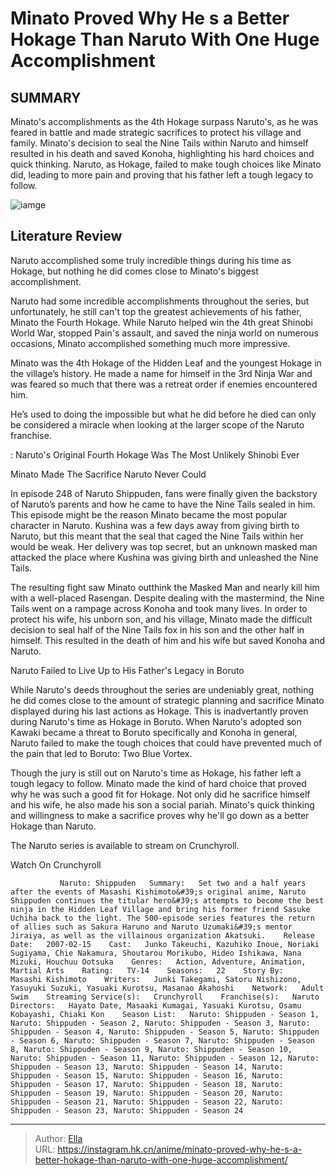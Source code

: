 # Minato Proved Why He s a Better Hokage Than Naruto With One Huge Accomplishment


## SUMMARY 



  Minato&#39;s accomplishments as the 4th Hokage surpass Naruto&#39;s, as he was feared in battle and made strategic sacrifices to protect his village and family.   Minato&#39;s decision to seal the Nine Tails within Naruto and himself resulted in his death and saved Konoha, highlighting his hard choices and quick thinking.   Naruto, as Hokage, failed to make tough choices like Minato did, leading to more pain and proving that his father left a tough legacy to follow.  

![iamge](https://static1.srcdn.com/wordpress/wp-content/uploads/2023/11/naruto-and-minato.jpg)

## Literature Review

Naruto accomplished some truly incredible things during his time as Hokage, but nothing he did comes close to Minato&#39;s biggest accomplishment.




Naruto had some incredible accomplishments throughout the series, but unfortunately, he still can&#39;t top the greatest achievements of his father, Minato the Fourth Hokage. While Naruto helped win the 4th great Shinobi World War, stopped Pain&#39;s assault, and saved the ninja world on numerous occasions, Minato accomplished something much more impressive.




Minato was the 4th Hokage of the Hidden Leaf and the youngest Hokage in the village’s history. He made a name for himself in the 3rd Ninja War and was feared so much that there was a retreat order if enemies encountered him.

          

He’s used to doing the impossible but what he did before he died can only be considered a miracle when looking at the larger scope of the Naruto franchise.

 : Naruto&#39;s Original Fourth Hokage Was The Most Unlikely Shinobi Ever


 Minato Made The Sacrifice Naruto Never Could 
          

In episode 248 of Naruto Shippuden, fans were finally given the backstory of Naruto’s parents and how he came to have the Nine Tails sealed in him. This episode might be the reason Minato became the most popular character in Naruto. Kushina was a few days away from giving birth to Naruto, but this meant that the seal that caged the Nine Tails within her would be weak. Her delivery was top secret, but an unknown masked man attacked the place where Kushina was giving birth and unleashed the Nine Tails.




The resulting fight saw Minato outthink the Masked Man and nearly kill him with a well-placed Rasengan. Despite dealing with the mastermind, the Nine Tails went on a rampage across Konoha and took many lives. In order to protect his wife, his unborn son, and his village, Minato made the difficult decision to seal half of the Nine Tails fox in his son and the other half in himself. This resulted in the death of him and his wife but saved Konoha and Naruto.



 Naruto Failed to Live Up to His Father&#39;s Legacy in Boruto 
          

While Naruto&#39;s deeds throughout the series are undeniably great, nothing he did comes close to the amount of strategic planning and sacrifice Minato displayed during his last actions as Hokage. This is inadvertantly proven during Naruto&#39;s time as Hokage in Boruto. When Naruto&#39;s adopted son Kawaki became a threat to Boruto specifically and Konoha in general, Naruto failed to make the tough choices that could have prevented much of the pain that led to Boruto: Two Blue Vortex.




Though the jury is still out on Naruto&#39;s time as Hokage, his father left a tough legacy to follow. Minato made the kind of hard choice that proved why he was such a good fit for Hokage. Not only did he sacrifice himself and his wife, he also made his son a social pariah. Minato&#39;s quick thinking and willingness to make a sacrifice proves why he&#39;ll go down as a better Hokage than Naruto.

The Naruto series is available to stream on Crunchyroll.

Watch On Crunchyroll

               Naruto: Shippuden   Summary:   Set two and a half years after the events of Masashi Kishimoto&#39;s original anime, Naruto Shippuden continues the titular hero&#39;s attempts to become the best ninja in the Hidden Leaf Village and bring his former friend Sasuke Uchiha back to the light. The 500-episode series features the return of allies such as Sakura Haruno and Naruto Uzumaki&#39;s mentor Jiraiya, as well as the villainous organization Akatsuki.    Release Date:   2007-02-15    Cast:   Junko Takeuchi, Kazuhiko Inoue, Noriaki Sugiyama, Chie Nakamura, Shoutarou Morikubo, Hideo Ishikawa, Nana Mizuki, Houchuu Ootsuka    Genres:   Action, Adventure, Animation, Martial Arts    Rating:   TV-14    Seasons:   22    Story By:   Masashi Kishimoto    Writers:   Junki Takegami, Satoru Nishizono, Yasuyuki Suzuki, Yasuaki Kurotsu, Masanao Akahoshi    Network:   Adult Swim    Streaming Service(s):   Crunchyroll    Franchise(s):   Naruto    Directors:   Hayato Date, Masaaki Kumagai, Yasuaki Kurotsu, Osamu Kobayashi, Chiaki Kon    Season List:   Naruto: Shippuden - Season 1, Naruto: Shippuden - Season 2, Naruto: Shippuden - Season 3, Naruto: Shippuden - Season 4, Naruto: Shippuden - Season 5, Naruto: Shippuden - Season 6, Naruto: Shippuden - Season 7, Naruto: Shippuden - Season 8, Naruto: Shippuden - Season 9, Naruto: Shippuden - Season 10, Naruto: Shippuden - Season 11, Naruto: Shippuden - Season 12, Naruto: Shippuden - Season 13, Naruto: Shippuden - Season 14, Naruto: Shippuden - Season 15, Naruto: Shippuden - Season 16, Naruto: Shippuden - Season 17, Naruto: Shippuden - Season 18, Naruto: Shippuden - Season 19, Naruto: Shippuden - Season 20, Naruto: Shippuden - Season 21, Naruto: Shippuden - Season 22, Naruto: Shippuden - Season 23, Naruto: Shippuden - Season 24      

---

> Author: [Ella](https://instagram.hk.cn/)  
> URL: https://instagram.hk.cn/anime/minato-proved-why-he-s-a-better-hokage-than-naruto-with-one-huge-accomplishment/  

